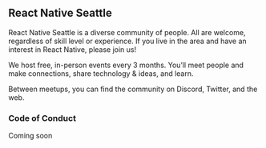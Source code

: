 ## React Native Seattle

React Native Seattle is a diverse community of people. All are welcome, regardless of skill level or experience. If you live in the area and have an interest in React Native, please join us!

We host free, in-person events every 3 months. You’ll meet people and make connections, share technology & ideas, and learn.

Between meetups, you can find the community on Discord, Twitter, and the web.

### Code of Conduct

Coming soon
